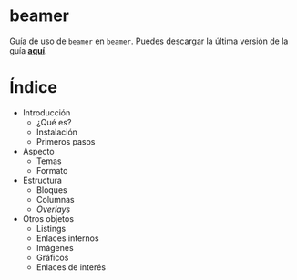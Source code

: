 # beamer
Guía de uso de `beamer` en `beamer`. Puedes descargar la última versión de la guía [**aquí**](https://github.com/pbaeyens/beamer/blob/master/beamer.pdf?raw=true).

# Índice

- Introducción
  - ¿Qué es?
  - Instalación
  - Primeros pasos
- Aspecto
  - Temas
  - Formato
- Estructura
  - Bloques
  - Columnas
  - *Overlays*
- Otros objetos
  - Listings
  - Enlaces internos
  - Imágenes
  - Gráficos
  - Enlaces de interés
